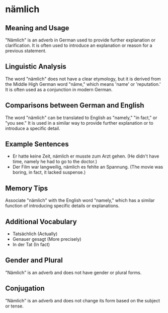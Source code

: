 # nämlich
## Meaning and Usage
"Nämlich" is an adverb in German used to provide further explanation or clarification. It is often used to introduce an explanation or reason for a previous statement.

## Linguistic Analysis
The word "nämlich" does not have a clear etymology, but it is derived from the Middle High German word "nāme," which means 'name' or 'reputation.' It is often used as a conjunction in modern German.

## Comparisons between German and English
The word "nämlich" can be translated to English as "namely," "in fact," or "you see." It is used in a similar way to provide further explanation or to introduce a specific detail.

## Example Sentences
- Er hatte keine Zeit, nämlich er musste zum Arzt gehen. (He didn't have time, namely he had to go to the doctor.)
- Der Film war langweilig, nämlich es fehlte an Spannung. (The movie was boring, in fact, it lacked suspense.)

## Memory Tips
Associate "nämlich" with the English word "namely," which has a similar function of introducing specific details or explanations.

## Additional Vocabulary
- Tatsächlich (Actually)
- Genauer gesagt (More precisely)
- In der Tat (In fact)

## Gender and Plural
"Nämlich" is an adverb and does not have gender or plural forms.

## Conjugation
"Nämlich" is an adverb and does not change its form based on the subject or tense.
